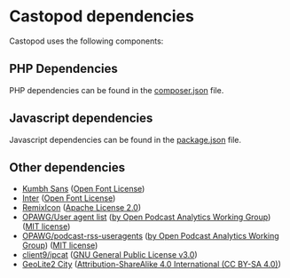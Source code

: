 # Castopod dependencies

Castopod uses the following components:

## PHP Dependencies

PHP dependencies can be found in the [composer.json](./composer.json) file.

## Javascript dependencies

Javascript dependencies can be found in the [package.json](./package.json) file.

## Other dependencies

- [Kumbh Sans](https://fonts.google.com/specimen/Kumbh+Sans)
  ([Open Font License](https://scripts.sil.org/cms/scripts/page.php?site_id=nrsi&id=OFL))
- [Inter](https://fonts.google.com/specimen/Inter)
  ([Open Font License](https://scripts.sil.org/cms/scripts/page.php?site_id=nrsi&id=OFL))
- [RemixIcon](https://remixicon.com/)
  ([Apache License 2.0](https://github.com/Remix-Design/RemixIcon/blob/master/License))
- [OPAWG/User agent list](https://github.com/opawg/user-agents)
  ([by Open Podcast Analytics Working Group](https://github.com/opawg))
  ([MIT license](https://github.com/opawg/user-agents/blob/master/LICENSE))
- [OPAWG/podcast-rss-useragents](https://github.com/opawg/podcast-rss-useragents)
  ([by Open Podcast Analytics Working Group](https://github.com/opawg))
  ([MIT license](https://github.com/opawg/podcast-rss-useragents/blob/master/LICENSE))
- [client9/ipcat](https://github.com/client9/ipcat)
  ([GNU General Public License v3.0](https://github.com/client9/ipcat/blob/master/LICENSE))
- [GeoLite2 City](https://dev.maxmind.com/geoip/geoip2/geolite2/)
  ([Attribution-ShareAlike 4.0 International (CC BY-SA 4.0)](https://www.maxmind.com/en/geolite2/eula))
